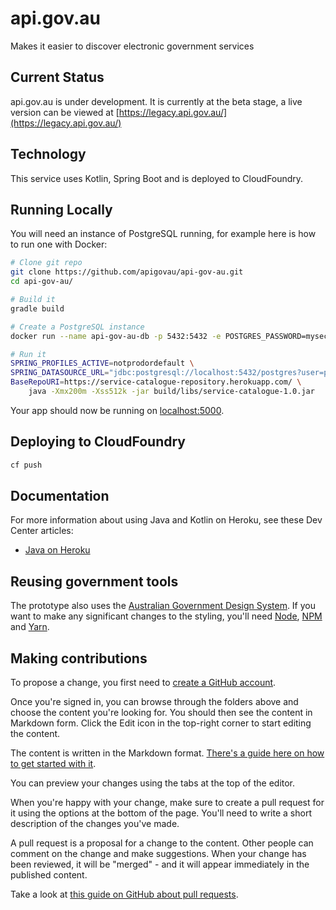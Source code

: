 # api.gov.au

Makes it easier to discover electronic government services

## Current Status

api.gov.au is under development. It is currently at the beta stage, a live version can be viewed at [https://legacy.api.gov.au/](https://legacy.api.gov.au/)


## Technology

This service uses Kotlin, Spring Boot and is deployed to CloudFoundry.

## Running Locally

You will need an instance of PostgreSQL running, for example here is how to run one with Docker:

```bash
# Clone git repo
git clone https://github.com/apigovau/api-gov-au.git
cd api-gov-au/

# Build it
gradle build

# Create a PostgreSQL instance
docker run --name api-gov-au-db -p 5432:5432 -e POSTGRES_PASSWORD=mysecretpassword -d postgres:9.6

# Run it
SPRING_PROFILES_ACTIVE=notprodordefault \
SPRING_DATASOURCE_URL="jdbc:postgresql://localhost:5432/postgres?user=postgres&password=mysecretpassword" \
BaseRepoURI=https://service-catalogue-repository.herokuapp.com/ \
    java -Xmx200m -Xss512k -jar build/libs/service-catalogue-1.0.jar
```

Your app should now be running on [localhost:5000](http://localhost:5000/).

## Deploying to CloudFoundry

```sh
cf push
```

## Documentation

For more information about using Java and Kotlin on Heroku, see these Dev Center articles:

- [Java on Heroku](https://devcenter.heroku.com/categories/java)

## Reusing government tools

The prototype also uses the [Australian Government Design System](https://github.com/govau/design-system-components). If you want to make any significant changes to the styling, you'll need [Node](https://nodejs.org/en/), [NPM](https://www.npmjs.com/) and [Yarn](https://yarnpkg.com).

## Making contributions

To propose a change, you first need to [create a GitHub account](https://github.com/join).

Once you're signed in, you can browse through the folders above and choose the content you're looking for. You should then see the content in Markdown form. Click the Edit icon in the top-right corner to start editing the content.

The content is written in the Markdown format. [There's a guide here on how to get started with it](https://guides.github.com/features/mastering-markdown/).

You can preview your changes using the tabs at the top of the editor.

When you're happy with your change, make sure to create a pull request for it using the options at the bottom of the page. You'll need to write a short description of the changes you've made.

A pull request is a proposal for a change to the content. Other people can comment on the change and make suggestions. When your change has been reviewed, it will be "merged" - and it will appear immediately in the published content.

Take a look at [this guide on GitHub about pull requests](https://help.github.com/articles/using-pull-requests/).
